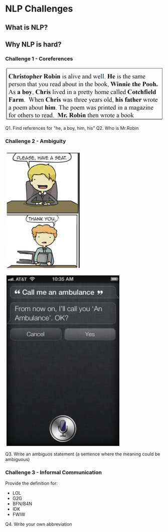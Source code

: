 # NLP Challenges

## What is NLP?

<object data="_static/demo.pdf" width="750" height="450" type='application/pdf'/></object>

## Why NLP is hard?

### Challenge 1 - Coreferences

![](_static/challenge1.png)


Q1. Find references for "he, a boy, him, his"
Q2. Who is Mr.Robin


### Challenge 2 - Ambiguity

![](_static/challenge2.png)

![](_static/challenge2b.png)

Q3. Write an ambiguos statement (a sentence where the meaning could be ambiguous)


### Challenge 3 - Informal Communication

Provide the definition for:

- LOL
- G2G
- BFN/B4N
- IDK
- FWIW

Q4. Write your own abbreviation